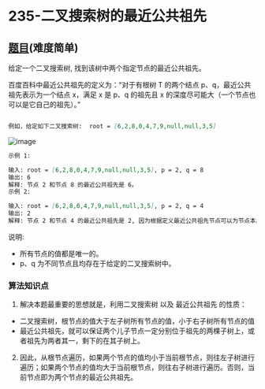 # 235-二叉搜索树的最近公共祖先

## [题目](https://leetcode-cn.com/problems/lowest-common-ancestor-of-a-binary-search-tree/)(难度简单)

给定一个二叉搜索树, 找到该树中两个指定节点的最近公共祖先。

百度百科中最近公共祖先的定义为：“对于有根树 T 的两个结点 p、q，最近公共祖先表示为一个结点 x，满足 x 是 p、q 的祖先且 x 的深度尽可能大（一个节点也可以是它自己的祖先）。”

```markdown

例如，给定如下二叉搜索树:  root = [6,2,8,0,4,7,9,null,null,3,5]

```

![image](https://assets.leetcode-cn.com/aliyun-lc-upload/uploads/2018/12/14/binarysearchtree_improved.png)

```markdown
示例 1:

输入: root = [6,2,8,0,4,7,9,null,null,3,5], p = 2, q = 8
输出: 6 
解释: 节点 2 和节点 8 的最近公共祖先是 6。
示例 2:

输入: root = [6,2,8,0,4,7,9,null,null,3,5], p = 2, q = 4
输出: 2
解释: 节点 2 和节点 4 的最近公共祖先是 2, 因为根据定义最近公共祖先节点可以为节点本身。

```
说明:
- 所有节点的值都是唯一的。
- p、q 为不同节点且均存在于给定的二叉搜索树中。


### 算法知识点
1. 解决本题最重要的思想就是，利用二叉搜索树 以及 最近公共祖先 的性质：
- 二叉搜索树，根节点的值大于左子树所有节点的值，小于右子树所有节点的值
- 最近公共祖先，就可以保证两个儿子节点一定分别位于祖先的两棵子树上，或者祖先为两者其一，剩下的在其子树上。

2. 因此，从根节点遍历，如果两个节点的值均小于当前根节点，则往左子树进行遍历；如果两个节点的值均大于当前根节点，则往右子树进行遍历。否则，当前节点即为两个节点的最近公共祖先。

